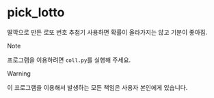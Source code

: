 # pick_lotto
딸깍으로 만든 로또 번호 추첨기 사용하면 확률이 올라가지는 않고 기분이 좋아짐.

> [!NOTE]
> 프로그램을 이용하려면 `coll.py`를 실행해 주세요.

> [!WARNING]
> 이 프로그램을 이용해서 발생하는 모든 책임은 사용자 본인에게 있습니다.
